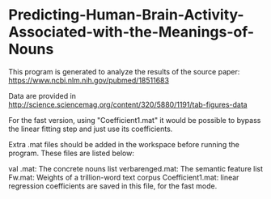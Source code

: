 # Predicting-Human-Brain-Activity-Associated-with-the-Meanings-of-Nouns
This program is generated to analyze the results of the source paper: https://www.ncbi.nlm.nih.gov/pubmed/18511683

Data are provided in http://science.sciencemag.org/content/320/5880/1191/tab-figures-data

For the fast version, using "Coefficient1.mat" it would be possible to bypass the linear fitting step and just use its coefficients.

Extra .mat files should be added in the workspace before running the program. These files are listed below:

val .mat: The concrete nouns list
verbarenged.mat: The semantic feature list
Fw.mat: Weights of a trillion-word text corpus 
Coefficient1.mat: linear regression coefficients are saved in this file, for the fast mode.
